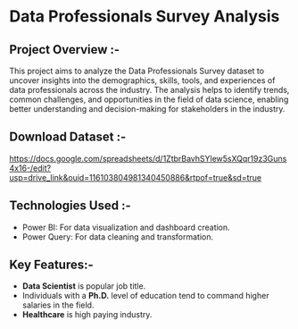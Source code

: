 # Data Professionals Survey Analysis

## Project Overview :-
This project aims to analyze the Data Professionals Survey dataset to uncover insights into the demographics, skills, tools, and experiences of data professionals across the industry. The analysis helps to identify trends, common challenges, and opportunities in the field of data science, enabling better understanding and decision-making for stakeholders in the industry.

## Download Dataset :- 
https://docs.google.com/spreadsheets/d/1ZtbrBavhSYlew5sXQqr19z3Guns4x16-/edit?usp=drive_link&ouid=116103804981340450886&rtpof=true&sd=true

## Technologies Used :-
- Power BI: For data visualization and dashboard creation.
- Power Query: For data cleaning and transformation.

## Key Features:-
- **Data Scientist** is popular job title.
- Individuals with a **Ph.D.** level of education tend to command higher salaries in the field. 
- **Healthcare** is high paying industry.
